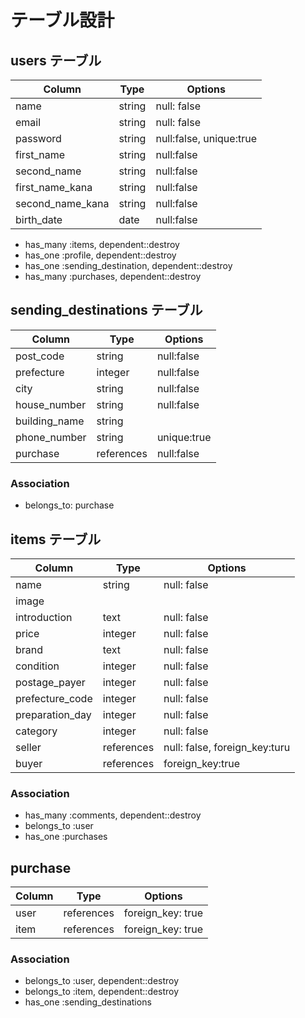 # テーブル設計

## users テーブル

| Column           | Type   | Options                 |
| ---------------- | ------ | ----------------------- |
| name             | string | null: false             |
| email            | string | null: false             |
| password         | string | null:false, unique:true |
| first_name       | string | null:false              |
| second_name      | string | null:false              |
| first_name_kana  | string | null:false              |
| second_name_kana | string | null:false              |
| birth_date       | date   | null:false              |

- has_many :items, dependent::destroy
- has_one :profile, dependent::destroy
- has_one :sending_destination, dependent::destroy
- has_many :purchases, dependent::destroy

## sending_destinations テーブル

| Column           | Type       | Options                     |
| ---------------- | ---------- | --------------------------- |
| post_code        | string     | null:false                  |
| prefecture       | integer    | null:false                  |
| city             | string     | null:false                  |
| house_number     | string     | null:false                  |
| building_name    | string     |                             |
| phone_number     | string     | unique:true                 |
| purchase         | references | null:false                  |

### Association

- belongs_to: purchase

## items テーブル

| Column          | Type       | Options                       |
| --------------- | ---------- | ----------------------------- |
| name            | string     | null: false                   |
| image           |            |                               |
| introduction    | text       | null: false                   |
| price           | integer    | null: false                   |
| brand           | text       | null: false                   |
| condition       | integer    | null: false                   |
| postage_payer   | integer    | null: false                   |
| prefecture_code | integer    | null: false                   |
| preparation_day | integer    | null: false                   |
| category        | integer    | null: false                   |
| seller          | references | null: false, foreign_key:turu |
| buyer           | references | foreign_key:true              |

### Association

- has_many :comments, dependent::destroy
- belongs_to :user
- has_one :purchases

## purchase

| Column  | Type       | Options           |
| ------- | ---------- | ----------------- |
| user    | references | foreign_key: true |
| item    | references | foreign_key: true |

### Association
- belongs_to :user, dependent::destroy
- belongs_to :item, dependent::destroy
- has_one :sending_destinations